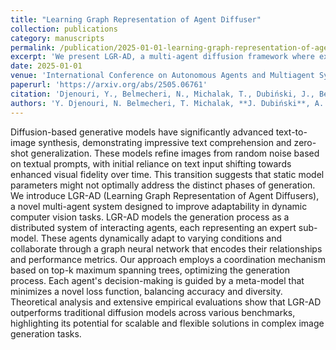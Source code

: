 ```yaml
---
title: "Learning Graph Representation of Agent Diffuser"
collection: publications
category: manuscripts
permalink: /publication/2025-01-01-learning-graph-representation-of-agent-diffuser
excerpt: 'We present LGR-AD, a multi-agent diffusion framework where expert sub-models coordinate through a learned graph, enabling dynamic adaptation during generation and outperforming standard diffusion models in accuracy and diversity.'
date: 2025-01-01
venue: 'International Conference on Autonomous Agents and Multiagent Systems (AAMAS)'
paperurl: 'https://arxiv.org/abs/2505.06761'
citation: 'Djenouri, Y., Belmecheri, N., Michalak, T., Dubiński, J., Belbachir, A. N., & Yazidi, A. (2025). "Learning Graph Representation of Agent Diffuser." In AAMAS 2025.'
authors: 'Y. Djenouri, N. Belmecheri, T. Michalak, **J. Dubiński**, A. N. Belbachir, A. Yazidi'
---
```


Diffusion-based generative models have significantly advanced text-to-image synthesis, demonstrating impressive text comprehension and zero-shot generalization. These models refine images from random noise based on textual prompts, with initial reliance on text input shifting towards enhanced visual fidelity over time. This transition suggests that static model parameters might not optimally address the distinct phases of generation. We introduce LGR-AD (Learning Graph Representation of Agent Diffusers), a novel multi-agent system designed to improve adaptability in dynamic computer vision tasks. LGR-AD models the generation process as a distributed system of interacting agents, each representing an expert sub-model. These agents dynamically adapt to varying conditions and collaborate through a graph neural network that encodes their relationships and performance metrics. Our approach employs a coordination mechanism based on top-k maximum spanning trees, optimizing the generation process. Each agent's decision-making is guided by a meta-model that minimizes a novel loss function, balancing accuracy and diversity. Theoretical analysis and extensive empirical evaluations show that LGR-AD outperforms traditional diffusion models across various benchmarks, highlighting its potential for scalable and flexible solutions in complex image generation tasks.
